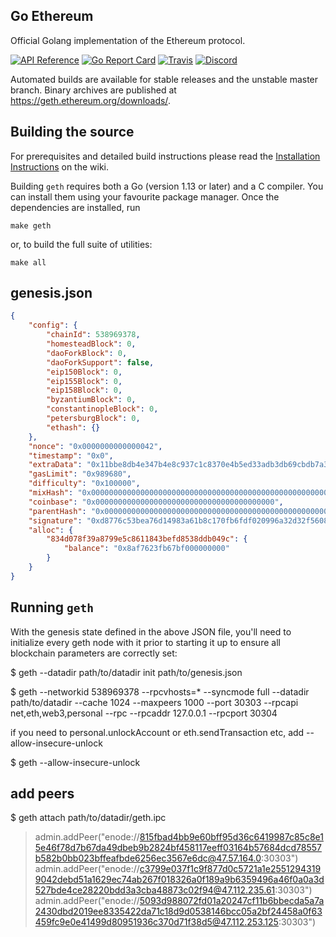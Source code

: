 ## Go Ethereum

Official Golang implementation of the Ethereum protocol.

[![API Reference](
https://camo.githubusercontent.com/915b7be44ada53c290eb157634330494ebe3e30a/68747470733a2f2f676f646f632e6f72672f6769746875622e636f6d2f676f6c616e672f6764646f3f7374617475732e737667
)](https://godoc.org/github.com/ethereum/go-ethereum)
[![Go Report Card](https://goreportcard.com/badge/github.com/ethereum/go-ethereum)](https://goreportcard.com/report/github.com/ethereum/go-ethereum)
[![Travis](https://travis-ci.org/ethereum/go-ethereum.svg?branch=master)](https://travis-ci.org/ethereum/go-ethereum)
[![Discord](https://img.shields.io/badge/discord-join%20chat-blue.svg)](https://discord.gg/nthXNEv)

Automated builds are available for stable releases and the unstable master branch. Binary
archives are published at https://geth.ethereum.org/downloads/.

## Building the source

For prerequisites and detailed build instructions please read the [Installation Instructions](https://github.com/ethereum/go-ethereum/wiki/Building-Ethereum) on the wiki.

Building `geth` requires both a Go (version 1.13 or later) and a C compiler. You can install
them using your favourite package manager. Once the dependencies are installed, run

```shell
make geth
```

or, to build the full suite of utilities:

```shell
make all
```




## genesis.json

```json
{
    "config": {
        "chainId": 538969378,
        "homesteadBlock": 0,
        "daoForkBlock": 0,
        "daoForkSupport": false,
        "eip150Block": 0,
        "eip155Block": 0,
        "eip158Block": 0,
        "byzantiumBlock": 0,
        "constantinopleBlock": 0,
        "petersburgBlock": 0,
        "ethash": {}
    },
    "nonce": "0x0000000000000042",
    "timestamp": "0x0",
    "extraData": "0x11bbe8db4e347b4e8c937c1c8370e4b5ed33adb3db69cbdb7a38e1e50b1b82fa",
    "gasLimit": "0x989680",
    "difficulty": "0x100000",
	"mixHash": "0x0000000000000000000000000000000000000000000000000000000000000000",
	"coinbase": "0x0000000000000000000000000000000000000000",
	"parentHash": "0x0000000000000000000000000000000000000000000000000000000000000000",
	"signature": "0xd8776c53bea76d14983a61b8c170fb6fdf020996a32d32f56082db210d6abe904c1c6e1fe98b215566f364aa5defcb996ac31d5386f4142c5b774d8de4e9016800",
    "alloc": {
        "834d078f39a8799e5c8611843befd8538ddb049c": {
            "balance": "0x8af7623fb67bf000000000"
        }
    }
}
```
## Running `geth`

With the genesis state defined in the above JSON file, you'll need to initialize every geth node with it prior to starting it up to ensure all blockchain parameters are correctly set:

$ geth --datadir path/to/datadir init path/to/genesis.json

$ geth --networkid 538969378 --rpcvhosts=* --syncmode full  --datadir path/to/datadir --cache 1024 --maxpeers 1000  --port 30303 --rpcapi net,eth,web3,personal --rpc --rpcaddr 127.0.0.1  --rpcport 30304

if you need to personal.unlockAccount or eth.sendTransaction etc, add --allow-insecure-unlock

$ geth --allow-insecure-unlock

## add peers

$ geth attach path/to/datadir/geth.ipc

> admin.addPeer("enode://815fbad4bb9e60bff95d36c6419987c85c8e15e46f78d7b67da49dbeb9b2824bf458117eeff03164b57684dcd78557b582b0bb023bffeafbde6256ec3567e6dc@47.57.164.0:30303")
> admin.addPeer("enode://c3799e037f1c9f877d0c5721a1e25512943199042debd51a1629ec74ab267f018326a0f189a9b6359496a46f0a0a3d527bde4ce28220bdd3a3cba48873c02f94@47.112.235.61:30303")
> admin.addPeer("enode://5093d988072fd01a20247cf11b6bbecda5a7a2430dbd2019ee8335422da71c18d9d0538146bcc05a2bf24458a0f63459fc9e0e41499d80951936c370d71f38d5@47.112.253.125:30303")





